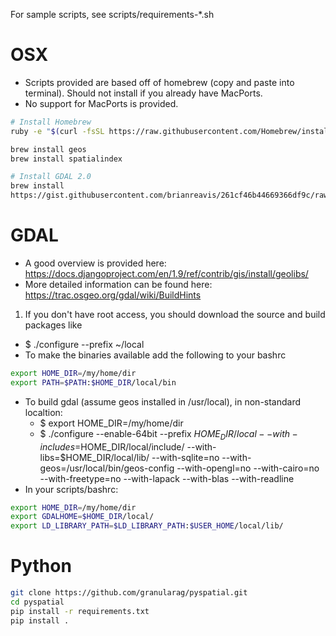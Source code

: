 For sample scripts, see scripts/requirements-*.sh

# OSX

*  Scripts provided are based off of homebrew (copy and paste into terminal).  Should not install if you already have MacPorts.
*  No support for MacPorts is provided.

```bash
# Install Homebrew
ruby -e "$(curl -fsSL https://raw.githubusercontent.com/Homebrew/install/master/install)"

brew install geos
brew install spatialindex

# Install GDAL 2.0
brew install
https://gist.githubusercontent.com/brianreavis/261cf46b44669366df9c/raw/aa7f2f2a8a511975d7d1dae9e5acf5ac203ba969/gdal.rb
```

# GDAL

* A good overview is provided here: https://docs.djangoproject.com/en/1.9/ref/contrib/gis/install/geolibs/
* More detailed information can be found here: https://trac.osgeo.org/gdal/wiki/BuildHints


1. If you don't have root access, you should download the source and build packages like
  * $ ./configure --prefix ~/local
* To make the binaries available add the following to your bashrc

```bash
export HOME_DIR=/my/home/dir
export PATH=$PATH:$HOME_DIR/local/bin
```

* To build gdal (assume geos installed in /usr/local), in non-standard localtion:
  * $ export HOME_DIR=/my/home/dir
  * $ ./configure --enable-64bit --prefix $HOME_DIR/local --with-includes=$HOME_DIR/local/include/ --with-libs=$HOME_DIR/local/lib/ --with-sqlite=no --with-geos=/usr/local/bin/geos-config --with-opengl=no --with-cairo=no --with-freetype=no --with-lapack --with-blas --with-readline
* In your scripts/bashrc:


```bash
export HOME_DIR=/my/home/dir
export GDALHOME=$HOME_DIR/local/
export LD_LIBRARY_PATH=$LD_LIBRARY_PATH:$USER_HOME/local/lib/
```

# Python

```bash
git clone https://github.com/granularag/pyspatial.git
cd pyspatial
pip install -r requirements.txt
pip install .
```